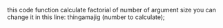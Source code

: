 this code function calculate factorial of number of argument size 
you can change it in this line:
thingamajig (number to calculate);

